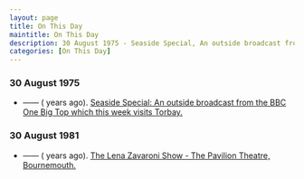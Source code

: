 ```yaml
---
layout: page
title: On This Day
maintitle: On This Day
description: 30 August 1975 - Seaside Special, An outside broadcast from the BBC One Big Top which this week visits Torbay. 30 August 1981 - The Lena Zavaroni Show - The Pavilion Theatre, Bournemouth.
categories: [On This Day]
---
```


### 30 August 1975
* —— (<span id="age1"></span> years ago). [Seaside Special: An outside broadcast from the BBC One Big Top which this week visits Torbay.](/bbc%20one/1975/08/30/seaside-special.html)

### 30 August 1981
* —— (<span id="age2"></span> years ago). [The Lena Zavaroni Show - The Pavilion Theatre, Bournemouth.](/theatre/the%20lena%20zavaroni%20show/1981/08/30/the-lena-zavaroni-show.html)

<!-- Script for calculating number of years ago -->
<script>
var dob = '19750830';
var year = Number(dob.substr(0, 4));
var month = Number(dob.substr(4, 2)) - 1;
var day = Number(dob.substr(6, 2));
var today = new Date();
var age1 = today.getFullYear() - year;
if (today.getMonth() < month || (today.getMonth() == month && today.getDate() < day)) {
age1--;
}
document.getElementById("age1").innerHTML=age1;

var dob = '19810830';
var year = Number(dob.substr(0, 4));
var month = Number(dob.substr(4, 2)) - 1;
var day = Number(dob.substr(6, 2));
var today = new Date();
var age2 = today.getFullYear() - year;
if (today.getMonth() < month || (today.getMonth() == month && today.getDate() < day)) {
age2--;
}
document.getElementById("age2").innerHTML=age2;
</script>

